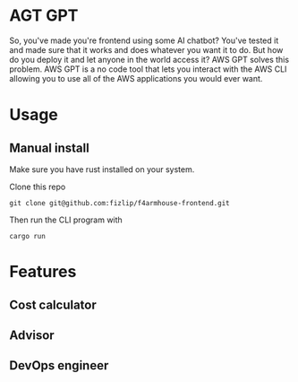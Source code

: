 # AGT GPT

So, you've made you're frontend using some AI chatbot? You've tested it
and made sure that it works and does whatever you want it to do. But how do
you deploy it and let anyone in the world access it? AWS GPT solves this 
problem. AWS GPT is a no code tool that lets you interact with the AWS CLI
allowing you to use all of the AWS applications you would ever want.

# Usage

## Manual install
Make sure you have rust installed on your system.

Clone this repo
```
git clone git@github.com:fizlip/f4armhouse-frontend.git 
```

Then run the CLI program with
```
cargo run
```

# Features

## Cost calculator

## Advisor

## DevOps engineer


